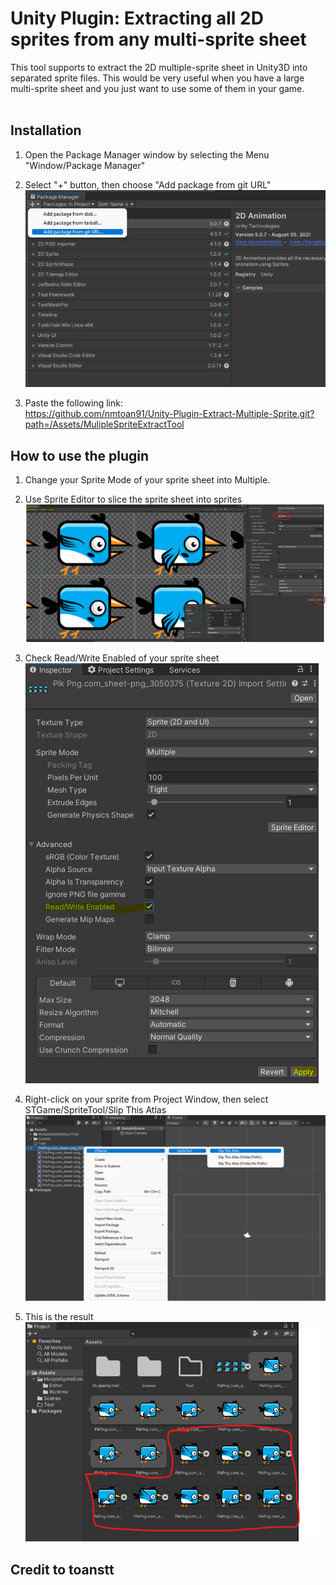 # Unity Plugin: Extracting all 2D sprites from any multi-sprite sheet
This tool supports to extract the 2D multiple-sprite sheet in Unity3D into separated sprite files. This would be very useful when you have a large multi-sprite sheet and you just want to use some of them in your game. 
<br /><br />

## Installation
1. Open the Package Manager window by selecting the Menu "Window/Package Manager"
2. Select "+" button, then choose "Add package from git URL" 
![alt text](https://github.com/nmtoan91/Unity-Plugin-Extract-Multiple-Sprite/blob/master/img/10.png?raw=true)

3. Paste the following link: <br />https://github.com/nmtoan91/Unity-Plugin-Extract-Multiple-Sprite.git?path=/Assets/MulipleSpriteExtractTool

## How to use the plugin
1. Change your Sprite Mode of your sprite sheet into Multiple.<br />
2. Use Sprite Editor to slice the sprite sheet into sprites<br />
![alt text](https://github.com/nmtoan91/Unity-Plugin-Extract-Multiple-Sprite/blob/master/img/0.png?raw=true)

3. Check Read/Write Enabled of your sprite sheet<br />
![alt text](https://github.com/nmtoan91/Unity-Plugin-Extract-Multiple-Sprite/blob/master/img/1.png?raw=true)

4. Right-click on your sprite from Project Window, then select STGame/SpriteTool/Slip This Atlas<br />
![alt text](https://github.com/nmtoan91/Unity-Plugin-Extract-Multiple-Sprite/blob/master/img/2.png?raw=true)

5. This is the result
![alt text](https://github.com/nmtoan91/Unity-Plugin-Extract-Multiple-Sprite/blob/master/img/3.png?raw=true)


## Credit to toanstt

